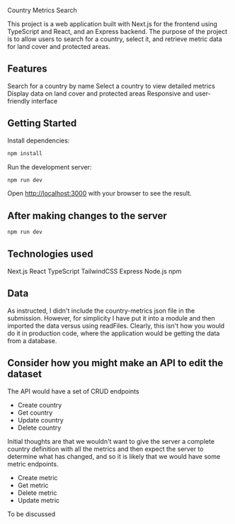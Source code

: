 Country Metrics Search

This project is a web application built with Next.js for the frontend using TypeScript and React, and an Express backend. The purpose of the project is to allow users to search for a country, select it, and retrieve metric data for land cover and protected areas.

## Features

Search for a country by name
Select a country to view detailed metrics
Display data on land cover and protected areas
Responsive and user-friendly interface

## Getting Started

Install dependencies:

```bash
npm install
```

Run the development server:

```bash
npm run dev
```

Open [http://localhost:3000](http://localhost:3000) with your browser to see the result.

## After making changes to the server

```bash
npm run dev
```

## Technologies used

Next.js
React
TypeScript
TailwindCSS
Express
Node.js
npm

## Data

As instructed, I didn't include the country-metrics json file in the submission. However, for simplicity I have put it into a module and then imported the data versus using readFiles. Clearly, this isn't how you would do it in production code, where the application would be getting the data from a database.

## Consider how you might make an API to edit the dataset

The API would have a set of CRUD endpoints

- Create country
- Get country
- Update country
- Delete country

Initial thoughts are that we wouldn't want to give the server a complete country definition with all the metrics and then expect the server to determine what has changed, and so it is likely that we would have some metric endpoints.

- Create metric
- Get metric
- Delete metric
- Update metric

To be discussed
